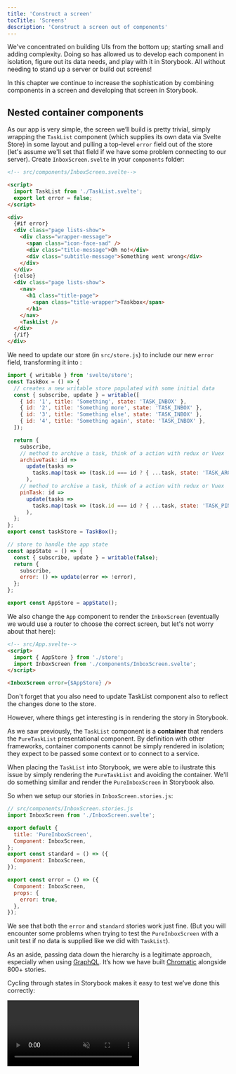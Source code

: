 ```yaml
---
title: 'Construct a screen'
tocTitle: 'Screens'
description: 'Construct a screen out of components'
---
```


We've concentrated on building UIs from the bottom up; starting small and adding complexity. Doing so has allowed us to develop each component in isolation, figure out its data needs, and play with it in Storybook. All without needing to stand up a server or build out screens!

In this chapter we continue to increase the sophistication by combining components in a screen and developing that screen in Storybook.

## Nested container components

As our app is very simple, the screen we’ll build is pretty trivial, simply wrapping the `TaskList` component (which supplies its own data via Svelte Store) in some layout and pulling a top-level `error` field out of the store (let's assume we'll set that field if we have some problem connecting to our server). Create `InboxScreen.svelte` in your `components` folder:

```html
<!-- src/components/InboxScreen.svelte-->

<script>
  import TaskList from './TaskList.svelte';
  export let error = false;
</script>

<div>
  {#if error}
  <div class="page lists-show">
    <div class="wrapper-message">
      <span class="icon-face-sad" />
      <div class="title-message">Oh no!</div>
      <div class="subtitle-message">Something went wrong</div>
    </div>
  </div>
  {:else}
  <div class="page lists-show">
    <nav>
      <h1 class="title-page">
        <span class="title-wrapper">Taskbox</span>
      </h1>
    </nav>
    <TaskList />
  </div>
  {/if}
</div>
```

We need to update our store (in `src/store.js`) to include our new `error` field, transforming it into :

```javascript
import { writable } from 'svelte/store';
const TaskBox = () => {
  // creates a new writable store populated with some initial data
  const { subscribe, update } = writable([
    { id: '1', title: 'Something', state: 'TASK_INBOX' },
    { id: '2', title: 'Something more', state: 'TASK_INBOX' },
    { id: '3', title: 'Something else', state: 'TASK_INBOX' },
    { id: '4', title: 'Something again', state: 'TASK_INBOX' },
  ]);

  return {
    subscribe,
    // method to archive a task, think of a action with redux or Vuex
    archiveTask: id =>
      update(tasks =>
        tasks.map(task => (task.id === id ? { ...task, state: 'TASK_ARCHIVED' } : task))
      ),
    // method to archive a task, think of a action with redux or Vuex
    pinTask: id =>
      update(tasks =>
        tasks.map(task => (task.id === id ? { ...task, state: 'TASK_PINNED' } : task))
      ),
  };
};
export const taskStore = TaskBox();

// store to handle the app state
const appState = () => {
  const { subscribe, update } = writable(false);
  return {
    subscribe,
    error: () => update(error => !error),
  };
};

export const AppStore = appState();
```

We also change the `App` component to render the `InboxScreen` (eventually we would use a router to choose the correct screen, but let's not worry about that here):

```html
<!-- src/App.svelte-->
<script>
  import { AppStore } from './store';
  import InboxScreen from './components/InboxScreen.svelte';
</script>

<InboxScreen error={$AppStore} />
```

<div class="aside">Don't forget that you also need to update TaskList component also to reflect the changes done to the store.</div>

However, where things get interesting is in rendering the story in Storybook.

As we saw previously, the `TaskList` component is a **container** that renders the `PureTaskList` presentational component. By definition with other frameworks, container components cannot be simply rendered in isolation; they expect to be passed some context or to connect to a service.

When placing the `TaskList` into Storybook, we were able to ilustrate this issue by simply rendering the `PureTaskList` and avoiding the container. We'll do something similar and render the `PureInboxScreen` in Storybook also.

So when we setup our stories in `InboxScreen.stories.js`:

```javascript
// src/components/InboxScreen.stories.js
import InboxScreen from './InboxScreen.svelte';

export default {
  title: 'PureInboxScreen',
  Component: InboxScreen,
};
export const standard = () => ({
  Component: InboxScreen,
});

export const error = () => ({
  Component: InboxScreen,
  props: {
    error: true,
  },
});
```

We see that both the `error` and `standard` stories work just fine. (But you will encounter some problems when trying to test the `PureInboxScreen` with a unit test if no data is supplied like we did with `TaskList`).

<div class="aside">
As an aside, passing data down the hierarchy is a legitimate approach, especially when using <a href="http://graphql.org/">GraphQL</a>. It’s how we have built <a href="https://www.chromaticqa.com">Chromatic</a> alongside 800+ stories.
</div>

Cycling through states in Storybook makes it easy to test we’ve done this correctly:

<video autoPlay muted playsInline loop >

  <source
    src="/intro-to-storybook/finished-inboxscreen-states.mp4"
    type="video/mp4"
  />
</video>

## Component-Driven Development

We started from the bottom with `Task`, then progressed to `TaskList`, now we’re here with a whole screen UI. Our `InboxScreen` accommodates a nested container component and includes accompanying stories.

<video autoPlay muted playsInline loop style="width:480px; height:auto; margin: 0 auto;">
  <source
    src="/intro-to-storybook/component-driven-development-optimized.mp4"
    type="video/mp4"
  />
</video>

[**Component-Driven Development**](https://blog.hichroma.com/component-driven-development-ce1109d56c8e) allows you to gradually expand complexity as you move up the component hierarchy. Among the benefits are a more focused development process and increased coverage of all possible UI permutations. In short, CDD helps you build higher-quality and more complex user interfaces.

We’re not done yet - the job doesn't end when the UI is built. We also need to ensure that it remains durable over time.
